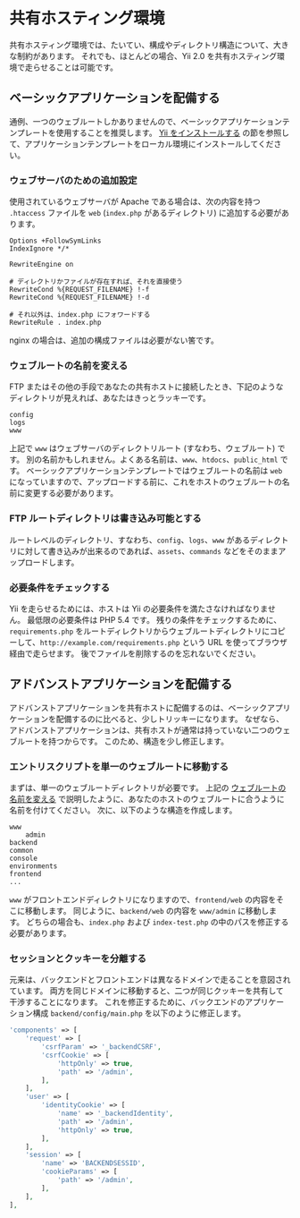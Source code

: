 共有ホスティング環境
====================

共有ホスティング環境では、たいてい、構成やディレクトリ構造について、大きな制約があります。
それでも、ほとんどの場合、Yii 2.0 を共有ホスティング環境で走らせることは可能です。

ベーシックアプリケーションを配備する
------------------------------------

通例、一つのウェブルートしかありませんので、ベーシックアプリケーションテンプレートを使用することを推奨します。
[Yii をインストールする](start-installation.md) の節を参照して、アプリケーションテンプレートをローカル環境にインストールしてください。

### ウェブサーバのための追加設定 <a name="add-extras-for-webserver"></a>

使用されているウェブサーバが Apache である場合は、次の内容を持つ `.htaccess` ファイルを `web` (`index.php` があるディレクトリ) に追加する必要があります。

```
Options +FollowSymLinks
IndexIgnore */*

RewriteEngine on

# ディレクトリかファイルが存在すれば、それを直接使う
RewriteCond %{REQUEST_FILENAME} !-f
RewriteCond %{REQUEST_FILENAME} !-d

# それ以外は、index.php にフォワードする
RewriteRule . index.php
```

nginx の場合は、追加の構成ファイルは必要がない筈です。

### ウェブルートの名前を変える <a name="renaming-webroot"></a>

FTP またはその他の手段であなたの共有ホストに接続したとき、下記のようなディレクトリが見えれば、あなたはきっとラッキーです。
 
```
config
logs
www
```

上記で `www` はウェブサーバのディレクトリルート (すなわち、ウェブルート) です。
別の名前かもしれません。よくある名前は、`www`、`htdocs`、`public_html` です。
ベーシックアプリケーションテンプレートではウェブルートの名前は `web` になっていますので、アップロードする前に、これをホストのウェブルートの名前に変更する必要があります。

### FTP ルートディレクトリは書き込み可能とする

ルートレベルのディレクトリ、すなわち、`config`、`logs`、`www` があるディレクトリに対して書き込みが出来るのであれば、`assets`、`commands` などをそのままアップロードします。

### 必要条件をチェックする

Yii を走らせるためには、ホストは Yii の必要条件を満たさなければなりません。
最低限の必要条件は PHP 5.4 です。
残りの条件をチェックするために、`requirements.php` をルートディレクトリからウェブルートディレクトリにコピーして、`http://example.com/requirements.php` という URL を使ってブラウザ経由で走らせます。
後でファイルを削除するのを忘れないでください。


アドバンストアプリケーションを配備する
--------------------------------------

アドバンストアプリケーションを共有ホストに配備するのは、ベーシックアプリケーションを配備するのに比べると、少しトリッキーになります。
なぜなら、アドバンストアプリケーションは、共有ホストが通常は持っていない二つのウェブルートを持つからです。
このため、構造を少し修正します。

### エントリスクリプトを単一のウェブルートに移動する

まずは、単一のウェブルートディレクトリが必要です。
上記の [ウェブルートの名前を変える](#renaming-webroot) で説明したように、あなたのホストのウェブルートに合うように名前を付けてください。
次に、以下のような構造を作成します。

```
www
    admin
backend
common
console
environments
frontend
...
```

`www` がフロントエンドディレクトリになりますので、`frontend/web` の内容をそこに移動します。
同じように、`backend/web` の内容を `www/admin` に移動します。
どちらの場合も、`index.php` および `index-test.php` の中のパスを修正する必要があります。

### セッションとクッキーを分離する

元来は、バックエンドとフロントエンドは異なるドメインで走ることを意図されています。
両方を同じドメインに移動すると、二つが同じクッキーを共有して干渉することになります。
これを修正するために、バックエンドのアプリケーション構成 `backend/config/main.php` を以下のように修正します。

```php
'components' => [
    'request' => [
        'csrfParam' => '_backendCSRF',
        'csrfCookie' => [
            'httpOnly' => true,
            'path' => '/admin',
        ],
    ],
    'user' => [
        'identityCookie' => [
            'name' => '_backendIdentity',
            'path' => '/admin',
            'httpOnly' => true,
        ],
    ],
    'session' => [
        'name' => 'BACKENDSESSID',
        'cookieParams' => [
            'path' => '/admin',
        ],
    ],
],
```
